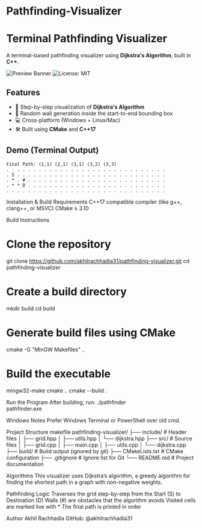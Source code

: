 # Pathfinding-Visualizer

# Terminal Pathfinding Visualizer

A terminal-based pathfinding visualizer using **Dijkstra's Algorithm**, built in **C++**.

![Preview Banner](https://img.shields.io/badge/C%2B%2B-Terminal--Visualizer-blue?style=flat-square)
![License: MIT](https://img.shields.io/badge/License-MIT-yellow.svg)



## Features

- 🔄 Step-by-step visualization of **Dijkstra's Algorithm**
- 🧱 Random wall generation inside the start-to-end bounding box
- 💻 Cross-platform (Windows + Linux/Mac)
- 🛠 Built using **CMake** and **C++17**



## Demo (Terminal Output)
```plaintext
Final Path: (1,1) (2,1) (3,1) (3,2) (3,3)
. . . . . . . . . . . . . . . . . . . . . . . . . . . . . .
. S . . . . . . . . . . . . . . . . . . . . . . . . . . . .
. * . # . . . . . . . . . . . . . . . . . . . . . . . . . .
. * * D . . . . . . . . . . . . . . . . . . . . . . . . . .
. . . . . . . . . . . . . . . . . . . . . . . . . . . . . .
```

Installation & Build
Requirements
C++17 compatible compiler (like g++, clang++, or MSVC)
CMake ≥ 3.10



Build Instructions
# Clone the repository
git clone https://github.com/akhilrachhadia31/pathfinding-visualizer.git
cd pathfinding-visualizer





# Create a build directory
mkdir build
cd build




# Generate build files using CMake
cmake -G "MinGW Makefiles" ..




# Build the executable
mingw32-make
cmake ..
cmake --build .




Run the Program
After building, run:
./pathfinder         
pathfinder.exe 




Windows Notes
Prefer Windows Terminal or PowerShell over old cmd.



Project Structure
makefile
pathfinding-visualizer/
├── include/              # Header files
│   ├── grid.hpp
│   ├── utils.hpp
│   └── dijkstra.hpp
├── src/                  # Source files
│   ├── grid.cpp
│   ├── main.cpp
│   ├── utils.cpp
│   └── dijkstra.cpp
├── build/                # Build output (ignored by git)
├── CMakeLists.txt        # CMake configuration
├── .gitignore            # Ignore list for Git
└── README.md             # Project documentation



Algorithms
This visualizer uses Dijkstra’s algorithm, a greedy algorithm for finding the shortest path in a graph with non-negative weights.



Pathfinding Logic
Traverses the grid step-by-step from the Start (S) to Destination (D)
Walls (#) are obstacles that the algorithm avoids
Visited cells are marked live with *
The final path is printed in order



Author
Akhil Rachhadia
GitHub: @akhilrachhadia31


